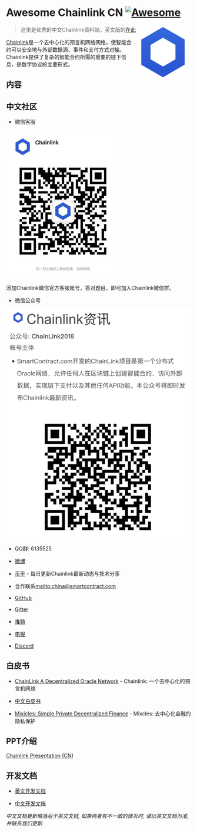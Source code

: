 # Awesome Chainlink CN [![Awesome](https://cdn.rawgit.com/sindresorhus/awesome/d7305f38d29fed78fa85652e3a63e154dd8e8829/media/badge.svg)](https://github.com/sindresorhus/awesome)


[<img src="img/chainlink-logo.png" align="right" width="150">](https://chain.link/)


> 这里是优秀的中文Chainlink资料站，英文版的[在此](https://github.com/JohannEid/awesome-chainlink)


[Chainlink](https://chain.link)是一个去中心化的预言机网络网络，使智能合约可以安全地与外部数据源、事件和支付方式对接。Chainlink提供了复杂的智能合约所需的重要的链下信息，是数字协议的主要形式。

## 内容

<!-- TOC -->



## 中文社区

 - 微信客服

 ![](img/chainlink-wechat.jpg)

 添加Chainlink微信官方客服账号，答对题目，即可加入Chainlink微信群。


 - 微信公众号

 ![](img/chainlink-wechat-officalaccount.jpg)


 - QQ群: 6135525 

 - [微博](https://weibo.com/chainlinkofficial)

 - [币乎](https://bihu.com/people/1869894547) - 每日更新Chainlink最新动态与技术分享

 - 合作联系<mailto:china@smartcontract.com>

 - [GitHub](https://github.com/smartcontractkit/chainlink)

 - [Gitter](https://gitter.im/smartcontractkit-chainlink/Lobby)

 - [推特](https://twitter.com/chainlinkofficial)

 - [电报](https://t.me/chainlinkofficial)

 - [Discord](https://discordapp.com/invite/rCUqTAC)


## 白皮书

 - [ChainLink A Decentralized Oracle Network](https://link.smartcontract.com/whitepaper) - Chainlink: 一个去中心化的预言机网络

 - [中文白皮书](https://github.com/JohannEid/Chainlink_Chinese_Whitepaper/blob/master/Chainlink-%E4%B8%AD%E6%96%87%E7%99%BD%E7%9A%AE%E4%B9%A6.pdf)

 - [Mixicles: Simple Private Decentralized Finance](https://chain.link/mixicles.pdf) - Mixcles: 去中心化金融的隐私保护

 ## PPT介绍

[Chainlink Presentation (CN)](https://chain.link/presentations/chinese.pdf)


## 开发文档

 - [英文开发文档](https://docs.chain.link/docs)

 - [中文开发文档](https://chainlink-chinese.readme.io/docs/%E6%AC%A2%E8%BF%8E%E4%BD%BF%E7%94%A8chainlink)

 *中文文档更新略落后于英文文档, 如果两者有不一致的情况时, 请以英文文档为准, 并联系我们更新*



